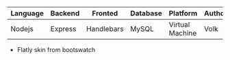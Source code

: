 | Language | Backend | Fronted | Database | Platform | Author |
| -------- | -------- |--------|--------|--------|--------|
| Nodejs | Express | Handlebars | MySQL | Virtual Machine | Volk |

- Flatly skin from bootswatch
